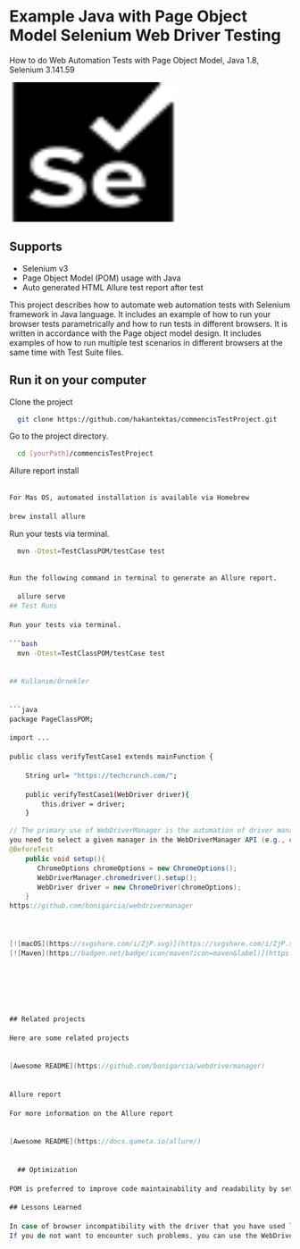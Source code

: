 
# Example Java with Page Object Model Selenium Web Driver Testing

How to do Web Automation Tests with Page Object Model, Java 1.8, Selenium 3.141.59



<img src="https://github.com/hakantektas/commencisTestProject/blob/main/selenium.svg" width="300" height="250">

## **Supports**

* Selenium v3
* Page Object Model (POM) usage with Java
* Auto generated HTML Allure test report after test

This project describes how to automate web automation tests with Selenium framework in Java language. It includes an example of how to run your browser tests parametrically and how to run tests in different browsers. It is written in accordance with the Page object model design. It includes examples of how to run multiple test scenarios in different browsers at the same time with Test Suite files.
## Run it on your computer

Clone the project

```bash
  git clone https://github.com/hakantektas/commencisTestProject.git
```

Go to the project directory.

```bash
  cd [yourPath]/commencisTestProject
```

Allure report install

```bash

For Mas OS, automated installation is available via Homebrew

brew install allure
```

Run your tests via terminal. 

```bash
  mvn -Dtest=TestClassPOM/testCase test

```

```bash

Run the following command in terminal to generate an Allure report.

  allure serve 
## Test Runs

Run your tests via terminal. 

```bash
  mvn -Dtest=TestClassPOM/testCase test

  
## Kullanım/Örnekler


```java
package PageClassPOM;

import ...

public class verifyTestCase1 extends mainFunction {

    String url= "https://techcrunch.com/";

    public verifyTestCase1(WebDriver driver){
        this.driver = driver;
    }
```

```java
// The primary use of WebDriverManager is the automation of driver management. For using this feature, 
you need to select a given manager in the WebDriverManager API (e.g., chromedriver() for Chrome) and invoke the method setup().
@BeforeTest
    public void setup(){
       ChromeOptions chromeOptions = new ChromeOptions();
       WebDriverManager.chromedriver().setup();
       WebDriver driver = new ChromeDriver(chromeOptions);
    }
https://github.com/bonigarcia/webdrivermanager



[![macOS](https://svgshare.com/i/ZjP.svg)](https://svgshare.com/i/ZjP.svg)
[![Maven](https://badgen.net/badge/icon/maven?icon=maven&label)](https://https://maven.apache.org/)






## Related projects

Here are some related projects


[Awesome README](https://github.com/bonigarcia/webdrivermanager)


Allure report 

For more information on the Allure report 


[Awesome README](https://docs.qameta.io/allure/)
  

  ## Optimization

POM is preferred to improve code maintainability and readability by setting common methods and elements to a variable.
  
## Lessons Learned

In case of browser incompatibility with the driver that you have used locally, use an updated browser and update your driver.
If you do not want to encounter such problems, you can use the WebDriverManager made by bonigarcia. -> https://github.com/bonigarcia/webdrivermanager


  
